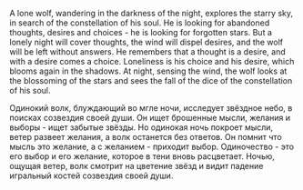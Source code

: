 A lone wolf, wandering in the darkness of the night, explores the starry sky, in search of the constellation of his soul. He is looking for abandoned thoughts, desires and choices - he is looking for forgotten stars. But a lonely night will cover thoughts, the wind will dispel desires, and the wolf will be left without answers. He remembers that a thought is a desire, and with a desire comes a choice. Loneliness is his choice and his desire, which blooms again in the shadows. At night, sensing the wind, the wolf looks at the blossoming of the stars and sees the fall of the dice of the constellation of his soul.

Одинокий волк, блуждающий во мгле ночи, исследует звёздное небо, в поисках созвездия своей души. Он ищет брошенные мысли, желания и выборы - ищет забытые звёзды. Но одинокая ночь покроет мысли, ветер развеет желания, а волк останется без ответов. Он помнит что мысль это желание, а с желанием - приходит выбор. Одиночество - это его выбор и его желание, которое в тени вновь расцветает. Ночью, ощущая ветер, волк смотрит на цветение звёзд и видит падение игральный костей созвездия своей души.
